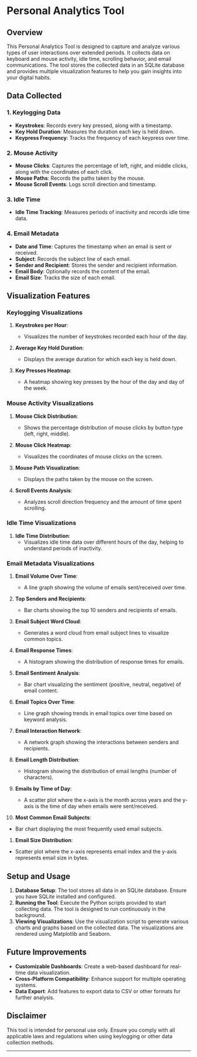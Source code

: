# Personal Analytics Tool

## Overview

This Personal Analytics Tool is designed to capture and analyze various types of user interactions over extended periods. It collects data on keyboard and mouse activity, idle time, scrolling behavior, and email communications. The tool stores the collected data in an SQLite database and provides multiple visualization features to help you gain insights into your digital habits.

## Data Collected

### 1. **Keylogging Data**

- **Keystrokes**: Records every key pressed, along with a timestamp.
- **Key Hold Duration**: Measures the duration each key is held down.
- **Keypress Frequency**: Tracks the frequency of each keypress over time.

### 2. **Mouse Activity**

- **Mouse Clicks**: Captures the percentage of left, right, and middle clicks, along with the coordinates of each click.
- **Mouse Paths**: Records the paths taken by the mouse.
- **Mouse Scroll Events**: Logs scroll direction and timestamp.

### 3. **Idle Time**

- **Idle Time Tracking**: Measures periods of inactivity and records idle time data.

### 4. **Email Metadata**

- **Date and Time**: Captures the timestamp when an email is sent or received.
- **Subject**: Records the subject line of each email.
- **Sender and Recipient**: Stores the sender and recipient information.
- **Email Body**: Optionally records the content of the email.
- **Email Size**: Tracks the size of each email.

## Visualization Features

### Keylogging Visualizations

1. **Keystrokes per Hour**:

   - Visualizes the number of keystrokes recorded each hour of the day.

2. **Average Key Hold Duration**:

   - Displays the average duration for which each key is held down.

3. **Key Presses Heatmap**:

   - A heatmap showing key presses by the hour of the day and day of the week.

### Mouse Activity Visualizations

1. **Mouse Click Distribution**:

   - Shows the percentage distribution of mouse clicks by button type (left, right, middle).

2. **Mouse Click Heatmap**:

   - Visualizes the coordinates of mouse clicks on the screen.

3. **Mouse Path Visualization**:

   - Displays the paths taken by the mouse on the screen.

4. **Scroll Events Analysis**:

   - Analyzes scroll direction frequency and the amount of time spent scrolling.

### Idle Time Visualizations

1. **Idle Time Distribution**:
   - Visualizes idle time data over different hours of the day, helping to understand periods of inactivity.

### Email Metadata Visualizations

1. **Email Volume Over Time**:

   - A line graph showing the volume of emails sent/received over time.

2. **Top Senders and Recipients**:

   - Bar charts showing the top 10 senders and recipients of emails.

3. **Email Subject Word Cloud**:

   - Generates a word cloud from email subject lines to visualize common topics.

4. **Email Response Times**:

   - A histogram showing the distribution of response times for emails.

5. **Email Sentiment Analysis**:

   - Bar chart visualizing the sentiment (positive, neutral, negative) of email content.

6. **Email Topics Over Time**:

   - Line graph showing trends in email topics over time based on keyword analysis.

7. **Email Interaction Network**:

   - A network graph showing the interactions between senders and recipients.

8. **Email Length Distribution**:

   - Histogram showing the distribution of email lengths (number of characters).

9. **Emails by Time of Day**:

   - A scatter plot where the x-axis is the month across years and the y-axis is the time of day when emails were sent/received.

10. **Most Common Email Subjects**:

- Bar chart displaying the most frequently used email subjects.

1. **Email Size Distribution**:

- Scatter plot where the x-axis represents email index and the y-axis represents email size in bytes.

## Setup and Usage

1. **Database Setup**: The tool stores all data in an SQLite database. Ensure you have SQLite installed and configured.
2. **Running the Tool**: Execute the Python scripts provided to start collecting data. The tool is designed to run continuously in the background.
3. **Viewing Visualizations**: Use the visualization script to generate various charts and graphs based on the collected data. The visualizations are rendered using Matplotlib and Seaborn.

## Future Improvements

- **Customizable Dashboards**: Create a web-based dashboard for real-time data visualization.
- **Cross-Platform Compatibility**: Enhance support for multiple operating systems.
- **Data Export**: Add features to export data to CSV or other formats for further analysis.

## Disclaimer

This tool is intended for personal use only. Ensure you comply with all applicable laws and regulations when using keylogging or other data collection methods.

---
